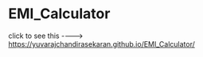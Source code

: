 # EMI_Calculator
  click to see this ---->
  https://yuvarajchandirasekaran.github.io/EMI_Calculator/

